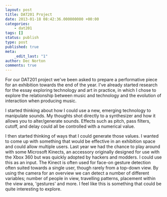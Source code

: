 ```yaml
---
layout: post
title: DAT201 Project
date: 2013-01-18 08:42:36.000000000 +00:00
categories:
    - dat201
tags: []
status: publish
type: post
published: true
meta:
    _edit_last: "1"
author: Dec Norton
comments: true
---
```


<p>For our DAT201 project we've been asked to prepare a performative piece for an exhibition towards the end of the year. I've already started research for the essay exploring technology and art in practice, in which I chose to explore the relationship between music and technology and the evolution of interaction when producing music.</p>

<!--more-->

<p>I started thinking about how I could use a new, emerging technology to manipulate sounds. My thoughts shot directly to a synthesizer and how it allows you to alter/generate sounds. Effects such as pitch, pass filters, cutoff, and delay could all be controlled with a numerical value.</p>
<p>I then started thinking of ways that I could generate those values. I wanted to come up with something that would be effective in an exhibition space and could allow multiple users. Last year we had the chance to play around with some Microsoft Kinects, an accessory originally designed for use with the Xbox 360 but was quickly adopted by hackers and modders. I could use this as an input. The Kinect is often used for face-on gesture detection often suited towards a single user, though rarely from a top-down view. By using the camera for an overview we can detect a number of different variables; number of people in view, travelling patterns, placement within the view area, 'gestures' and more. I feel like this is something that could be quite interesting to explore.</p>
